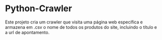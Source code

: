 # Python-Crawler
Este projeto cria um crawler que visita uma página web específica e armazena em .csv o nome de todos os produtos do site, incluindo o título e a url de apontamento.
